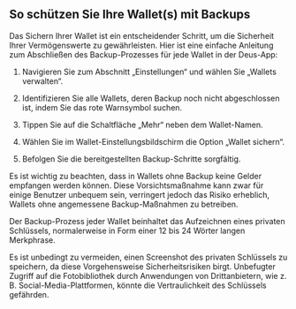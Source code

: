## So schützen Sie Ihre Wallet(s) mit Backups

Das Sichern Ihrer Wallet ist ein entscheidender Schritt, um die Sicherheit Ihrer Vermögenswerte zu gewährleisten. Hier ist eine einfache Anleitung zum Abschließen des Backup-Prozesses für jede Wallet in der Deus-App:

1. Navigieren Sie zum Abschnitt „Einstellungen“ und wählen Sie „Wallets verwalten“.

2. Identifizieren Sie alle Wallets, deren Backup noch nicht abgeschlossen ist, indem Sie das rote Warnsymbol suchen.

3. Tippen Sie auf die Schaltfläche „Mehr“ neben dem Wallet-Namen.

4. Wählen Sie im Wallet-Einstellungsbildschirm die Option „Wallet sichern“.

5. Befolgen Sie die bereitgestellten Backup-Schritte sorgfältig.

Es ist wichtig zu beachten, dass in Wallets ohne Backup keine Gelder empfangen werden können. Diese Vorsichtsmaßnahme kann zwar für einige Benutzer unbequem sein, verringert jedoch das Risiko erheblich, Wallets ohne angemessene Backup-Maßnahmen zu betreiben.

Der Backup-Prozess jeder Wallet beinhaltet das Aufzeichnen eines privaten Schlüssels, normalerweise in Form einer 12 bis 24 Wörter langen Merkphrase.

Es ist unbedingt zu vermeiden, einen Screenshot des privaten Schlüssels zu speichern, da diese Vorgehensweise Sicherheitsrisiken birgt. Unbefugter Zugriff auf die Fotobibliothek durch Anwendungen von Drittanbietern, wie z. B. Social-Media-Plattformen, könnte die Vertraulichkeit des Schlüssels gefährden.